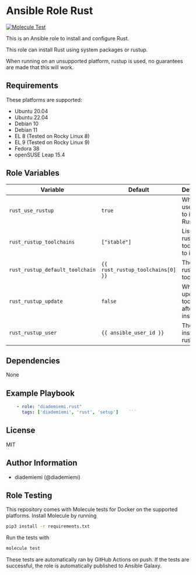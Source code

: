 Ansible Role Rust
=========

[![Molecule Test](https://github.com/diademiemi/ansible_role_rust/actions/workflows/molecule.yml/badge.svg)](https://github.com/diademiemi/ansible_role_rust/actions/workflows/molecule.yml)

This is an Ansible role to install and configure Rust.

This role can install Rust using system packages or rustup.

When running on an unsupported platform, rustup is used, no guarantees are made that this will work.

Requirements
------------
These platforms are supported:
- Ubuntu 20.04
- Ubuntu 22.04
- Debian 10
- Debian 11
- EL 8 (Tested on Rocky Linux 8)
- EL 9 (Tested on Rocky Linux 9)
- Fedora 38
- openSUSE Leap 15.4

<!--
- List hardware requirements here  
-->

Role Variables
--------------

Variable | Default | Description
--- | --- | ---
`rust_use_rustup` | `true` | Whether to use rustup to install Rust
`rust_rustup_toolchains` | `["stable"]` | List of rustup toolchains to install
`rust_rustup_default_toolchain` | `{{ rust_rustup_toolchains[0] }}` | The default rustup toolchain
`rust_rustup_update` | `false` | Whether to update toolchains after installation
`rust_rustup_user` | `{{ ansible_user_id }}` | The user to install rustup for
<!--
`variable` | `default` | Variable example
`long_variable` | See [defaults/main.yml](./defaults/main.yml) | Variable referring to defaults
`distro_specific_variable` | See [vars/debian.yml](./vars/debian.yml) | Variable referring to distro-specific variables
-->

Dependencies
------------
<!-- List dependencies on other roles or criteria -->
None

Example Playbook
----------------

```yaml
    - role: "diademiemi.rust"
      tags: ['diademiemi', 'rust', 'setup']    ```

```

License
-------

MIT

Author Information
------------------

- diademiemi (@diademiemi)

Role Testing
------------

This repository comes with Molecule tests for Docker on the supported platforms.
Install Molecule by running

```bash
pip3 install -r requirements.txt
```

Run the tests with

```bash
molecule test
```

These tests are automatically ran by GitHub Actions on push. If the tests are successful, the role is automatically published to Ansible Galaxy.
